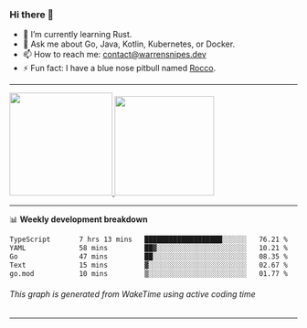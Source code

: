 ### Hi there 👋

- 🌱 I’m currently learning Rust.
- 💬 Ask me about Go, Java, Kotlin, Kubernetes, or Docker.
- 📫 How to reach me: contact@warrensnipes.dev
- ⚡ Fun fact: I have a blue nose pitbull named [Rocco](https://i.imgur.com/iLsSCKu.jpg).

-------


<a href="https://github.com/LockedThread/LockedThread">
  <img height="180em" src="https://github-readme-stats.vercel.app/api?username=LockedThread&theme=transparent&bg_color=00000000&show_icons=true&count_private=true" />
  <img height="174em" src="https://github-readme-stats.vercel.app/api/top-langs?username=LockedThread&theme=transparent&layout=compact&hide_progress=true&bg_color=00000000" />
  </a>

-------

📊 **Weekly development breakdown**
<!--START_SECTION:waka-->

```txt
TypeScript       7 hrs 13 mins   ███████████████████░░░░░░   76.21 %
YAML             58 mins         ██▓░░░░░░░░░░░░░░░░░░░░░░   10.21 %
Go               47 mins         ██░░░░░░░░░░░░░░░░░░░░░░░   08.35 %
Text             15 mins         ▓░░░░░░░░░░░░░░░░░░░░░░░░   02.67 %
go.mod           10 mins         ▒░░░░░░░░░░░░░░░░░░░░░░░░   01.77 %
```

<!--END_SECTION:waka-->
###### *This graph is generated from WakeTime using active coding time*
-------
